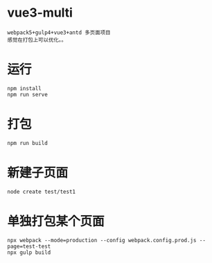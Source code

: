 # vue3-multi
```
webpack5+gulp4+vue3+antd 多页面项目
感觉在打包上可以优化。。

```
# 运行
```
npm install
npm run serve
```
# 打包

```
npm run build

```
# 新建子页面

```
node create test/test1

```
# 单独打包某个页面
```
npx webpack --mode=production --config webpack.config.prod.js --page=test-test
npx gulp build
```
